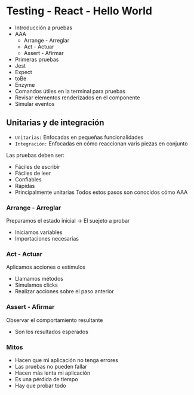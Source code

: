 # Testing - React - Hello World

* Introducción a pruebas 
* AAA
  * Arrange - Arreglar
  * Act - Actuar 
  * Assert - Afirmar 
* Primeras pruebas 
* Jest 
* Expect 
* toBe
* Enzyme 
* Comandos útiles en la terminal para pruebas 
* Revisar elementos renderizados en el componente
* Simular eventos


## Unitarias y de integración 

  * `Unitarias:` Enfocadas en pequeñas funcionalidades
  * `Integración:` Enfocadas en cómo reaccionan varis piezas en conjunto

Las pruebas deben ser: 
  * Fáciles de escribir
  * Fáciles de leer 
  * Confiables
  * Rápidas
  * Principalmente unitarias
Todos estos pasos son conocidos cómo AAA

### Arrange - Arreglar
Preparamos el estado inicial -> El suejeto a probar

  * Iniciamos variables 
  * Importaciones necesarias 

### Act - Actuar 
Aplicamos acciones o estímulos
  * Llamamos métodos 
  * Simulamos clicks
  * Realizar acciones sobre el paso anterior
### Assert - Afirmar
Observar el comportamiento resultante 
  * Son los resultados esperados 

### Mitos 
* Hacen que mi aplicación no tenga errores
* Las pruebas no pueden fallar
* Hacen más lenta mi aplicación 
* Es una pérdida de tiempo
* Hay que probar todo

